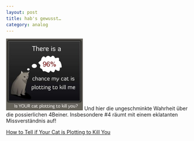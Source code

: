 ```yaml
---
layout: post
title: hab's gewusst…
category: analog
---
```

![](/media/14_96.jpg)
Und hier die ungeschminkte Wahrheit über die possierlichen 4Beiner. Insbesondere #4 räumt mit einem eklatanten Missverständnis auf!

[How to Tell if Your Cat is Plotting to Kill You](http://bit.ly/bTbFaV)